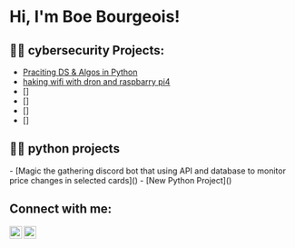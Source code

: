 <h1>Hi, I'm Boe Bourgeois! 
  

<h2>👨‍💻 cybersecurity Projects:</h2>

  - [Praciting DS & Algos in Python]()
  - [haking wifi with dron and raspbarry pi4]()
  - []
  - []
  - []
  - []

<h2>👨‍💻 python projects</h2>
 - [Magic the gathering discord bot that using API and database to monitor price changes in selected cards]()
- [New Python Project]()

<h2>  Connect with me:</h2>



[<img align="left" alt="BoeBourgeois | LinkedIn" width="22px" src="https://cdn.jsdelivr.net/npm/simple-icons@v3/icons/indeed.svg" />][indeed]
[<img align="left" alt="BoeBourgeois | LinkedIn" width="22px" src="https://cdn.jsdelivr.net/npm/simple-icons@v3/icons/linkedin.svg" />][linkedin]



[indeed]: https://profile.indeed.com/p/boeb-km63d4p
[linkedin]: www.linkedin.com/in/boe-bourgeois-0a6280242


<!--
**joshmadakor1/joshmadakor1** is a ✨ _special_ ✨ repository because its `README.md` (this file) appears on your GitHub profile.

Here are some ideas to get you started:

- 🔭 I’m currently working on ...
- 🌱 I’m currently learning ...
- 👯 I’m looking to collaborate on ...
- 🤔 I’m looking for help with ...
- 💬 Ask me about ...
- 📫 How to reach me: ...
- 😄 Pronouns: ...
- ⚡ Fun fact: ...
-->
